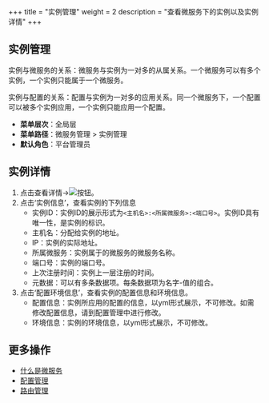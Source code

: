 +++
title = "实例管理"
weight = 2
description = "查看微服务下的实例以及实例详情"
+++

## 实例管理

实例与微服务的关系：微服务与实例为一对多的从属关系。一个微服务可以有多个实例，一个实例只能属于一个微服务。

实例与配置的关系：配置与实例为一对多的应用关系。同一个微服务下，一个配置可以被多个实例应用，一个实例只能应用一个配置。

- **菜单层次**：全局层
- **菜单路径**：微服务管理 > 实例管理
- **默认角色**：平台管理员

## 实例详情

1. 点击查看详情→<img class="no-border" src="/docs/user-guide/microservice-development/microservice-management/image/info.png"/>按钮。
1. 点击‘实例信息’，查看实例的下列信息
    - 实例ID：实例ID的展示形式为`<主机名>:<所属微服务>:<端口号>`。实例ID具有唯一性，是实例的标识。
    - 主机名：分配给实例的地址。
    - IP：实例的实际地址。
    - 所属微服务：实例属于的微服务的微服务名称。
    - 端口号：实例的端口号。
    - 上次注册时间：实例上一层注册的时间。
    - 元数据：可以有多条数据项。每条数据项为名字-值的组合。
1. 点击‘配置环境信息’，查看实例的配置信息和环境信息。
    - 配置信息：实例所应用的配置的信息，以yml形式展示，不可修改。如需修改配置信息，请到配置管理中进行修改。
    - 环境信息：实例的环境信息，以yml形式展示，不可修改。

## 更多操作
- [什么是微服务](../microservice)
- [配置管理](../config)
- [路由管理](../route)